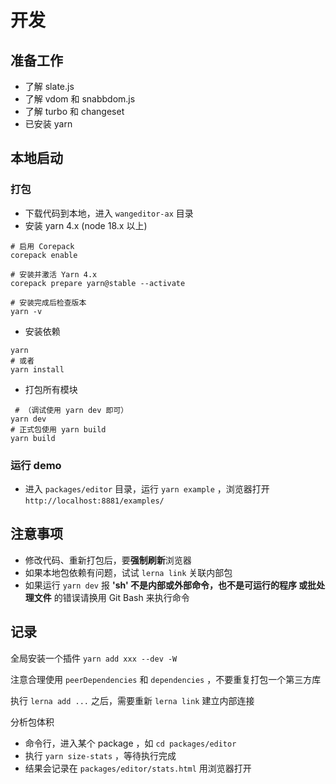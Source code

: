 # 开发

## 准备工作

- 了解 slate.js
- 了解 vdom 和 snabbdom.js
- 了解 turbo 和 changeset
- 已安装 yarn

## 本地启动

### 打包

- 下载代码到本地，进入 `wangeditor-ax` 目录
- 安装 yarn 4.x (node 18.x 以上)
~~~ shell
# 启用 Corepack
corepack enable

# 安装并激活 Yarn 4.x
corepack prepare yarn@stable --activate

# 安装完成后检查版本
yarn -v
~~~
- 安装依赖
~~~  shell
yarn
# 或者
yarn install
~~~
- 打包所有模块
~~~ shell
 # （调试使用 yarn dev 即可）
yarn dev
# 正式包使用 yarn build
yarn build
~~~

### 运行 demo

- 进入 `packages/editor` 目录，运行 `yarn example` ，浏览器打开 `http://localhost:8881/examples/`

## 注意事项

- 修改代码、重新打包后，要**强制刷新**浏览器
- 如果本地包依赖有问题，试试 `lerna link` 关联内部包
- 如果运行 `yarn dev` 报 **'sh' 不是内部或外部命令，也不是可运行的程序
或批处理文件** 的错误请换用 Git Bash 来执行命令

## 记录

全局安装一个插件 `yarn add xxx --dev -W`

注意合理使用 `peerDependencies` 和 `dependencies` ，不要重复打包一个第三方库

执行 `lerna add ...` 之后，需要重新 `lerna link` 建立内部连接

分析包体积
- 命令行，进入某个 package ，如 `cd packages/editor`
- 执行 `yarn size-stats` ，等待执行完成
- 结果会记录在 `packages/editor/stats.html` 用浏览器打开
